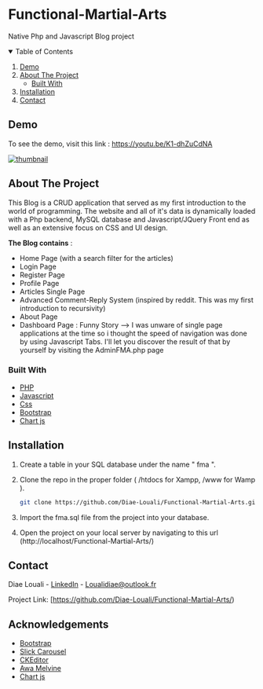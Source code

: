 # Functional-Martial-Arts
Native Php and Javascript Blog project

<!-- TABLE OF CONTENTS -->
<details open="open">
  <summary>Table of Contents</summary>
  <ol>
    <li><a href="#demo">Demo</a></li>
    <li>
      <a href="#about-the-project">About The Project</a>
      <ul>
        <li><a href="#built-with">Built With</a></li>
      </ul>
    </li>
    <li>
      <a href="#installation">Installation</a>
    </li>
    <li><a href="#contact">Contact</a></li>
  </ol>
</details>


<!-- Demo -->
## Demo

To see the demo, visit this link : https://youtu.be/K1-dhZuCdNA

<a href="https://youtu.be/K1-dhZuCdNA"> ![thumbnail](https://user-images.githubusercontent.com/68733422/101989870-84c87e80-3ca3-11eb-9ff4-43910446905d.jpg)
</a>



<!-- ABOUT THE PROJECT -->
## About The Project

This Blog is a CRUD application that served as my first introduction to the world of programming. The website and all of it's data is dynamically loaded with a Php backend, MySQL database and Javascript/JQuery Front end as well as an extensive focus on CSS and UI design. 

**The Blog contains** :  

  - Home Page (with a search filter for the articles)
  - Login Page
  - Register Page
  - Profile Page
  - Articles Single Page
  - Advanced Comment-Reply System (inspired by reddit. This was my first introduction to recursivity)
  - About Page
  - Dashboard Page : Funny Story --> I was unware of single page applications at the time so i thought the speed of navigation was done by using Javascript Tabs. I'll let you discover the result of that by yourself by visiting the AdminFMA.php page
  
### Built With

* [PHP](https://www.php.net/)
* [Javascript](https://www.javascript.com/)
* [Css](https://www.w3.org/Style/CSS/Overview.en.html)
* [Bootstrap](https://getbootstrap.com/)
* [Chart js](https://www.chartjs.org/)

<!-- GETTING STARTED -->
## Installation

1. Create a table in your SQL database under the name " fma ".

2. Clone the repo in the proper folder ( /htdocs for Xampp, /www for Wamp ).

   ```sh
   git clone https://github.com/Diae-Louali/Functional-Martial-Arts.git
   ```
   
3. Import the fma.sql file from the project into your database.

4. Open the project on your local server by navigating to this url (http://localhost/Functional-Martial-Arts/)


<!-- CONTACT -->
## Contact

Diae Louali - [LinkedIn](https://www.linkedin.com/in/diae-louali-895b2b127/) - Loualidiae@outlook.fr

Project Link: [https://github.com/Diae-Louali/Functional-Martial-Arts/)

<!-- ACKNOWLEDGEMENTS -->
## Acknowledgements

* [Bootstrap](https://getbootstrap.com/)
* [Slick Carousel](https://kenwheeler.github.io/slick/)
* [CKEditor](https://ckeditor.com/)
* [Awa Melvine](https://www.youtube.com/channel/UCjOVC0tPIo78a_DNeYs7ETQ)
* [Chart js](https://www.chartjs.org/)
